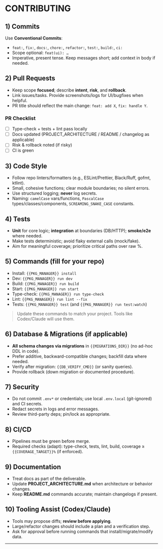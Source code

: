 # CONTRIBUTING

## 1) Commits
Use **Conventional Commits**:
- `feat:`, `fix:`, `docs:`, `chore:`, `refactor:`, `test:`, `build:`, `ci:`
- Scope optional: `feat(ui): …`
- Imperative, present tense. Keep messages short; add context in body if needed.

## 2) Pull Requests
- Keep scope **focused**; describe **intent**, **risk**, and **rollback**.
- Link issues/tasks. Provide screenshots/logs for UI/bugfixes when helpful.
- PR title should reflect the main change: `feat: add X`, `fix: handle Y`.

### PR Checklist
- [ ] Type-check + tests + lint pass locally
- [ ] Docs updated (PROJECT_ARCHITECTURE / README / changelog as applicable)
- [ ] Risk & rollback noted (if risky)
- [ ] CI is green

## 3) Code Style
- Follow repo linters/formatters (e.g., ESLint/Prettier, Black/Ruff, gofmt, ktlint).
- Small, cohesive functions; clear module boundaries; no silent errors.
- Use structured logging; **never** log secrets.
- Naming: `camelCase` vars/functions, `PascalCase` types/classes/components, `SCREAMING_SNAKE_CASE` constants.

## 4) Tests
- **Unit** for core logic; **integration** at boundaries (DB/HTTP); **smoke/e2e** where needed.
- Make tests deterministic; avoid flaky external calls (mock/fake).
- Aim for meaningful coverage; prioritize critical paths over raw %.

## 5) Commands (fill for your repo)
- Install: `{{PKG_MANAGER}} install`
- Dev: `{{PKG_MANAGER}} run dev`
- Build: `{{PKG_MANAGER}} run build`
- Start: `{{PKG_MANAGER}} run start`
- Type-check: `{{PKG_MANAGER}} run type-check`
- Lint: `{{PKG_MANAGER}} run lint --fix`
- Tests: `{{PKG_MANAGER}} test` (and `{{PKG_MANAGER}} run test:watch`)

> Update these commands to match your project. Tools like Codex/Claude will use them.

## 6) Database & Migrations (if applicable)
- **All schema changes via migrations** in `{{MIGRATIONS_DIR}}` (no ad-hoc DDL in code).
- Prefer additive, backward-compatible changes; backfill data where needed.
- Verify after migration: `{{DB_VERIFY_CMD}}` (or sanity queries).
- Provide rollback (down migration or documented procedure).

## 7) Security
- Do not commit `.env*` or credentials; use local `.env.local` (git-ignored) and CI secrets.
- Redact secrets in logs and error messages.
- Review third-party deps; pin/lock as appropriate.

## 8) CI/CD
- Pipelines must be green before merge.
- Required checks (adapt): type-check, tests, lint, build, coverage ≥ `{{COVERAGE_TARGET}}%` (if enforced).

## 9) Documentation
- Treat docs as part of the deliverable.
- Update **PROJECT_ARCHITECTURE.md** when architecture or behavior changes.
- Keep **README.md** commands accurate; maintain changelogs if present.

## 10) Tooling Assist (Codex/Claude)
- Tools may propose diffs; **review before applying**.
- Large/refactor changes should include a plan and a verification step.
- Ask for approval before running commands that install/migrate/modify data.

---

